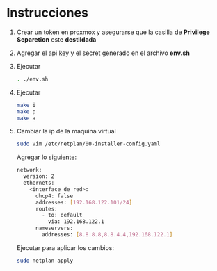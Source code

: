 # Instrucciones

1. Crear un token en proxmox y asegurarse que la casilla de **Privilege Separetion** este **destildada**

2. Agregar el api key y el secret generado en el archivo **env.sh**

3. Ejecutar

    ```bash
    . ./env.sh
    ```

4. Ejecutar

    ```bash
    make i
    make p
    make a
    ```

5. Cambiar la ip de la maquina virtual

    ```bash
    sudo vim /etc/netplan/00-installer-config.yaml
    ```

    Agregar lo siguiente:

    ```bash
    network:
      version: 2
      ethernets:
        <interface de red>:
          dhcp4: false
          addresses: [192.168.122.101/24]
          routes:
            - to: default
              via: 192.168.122.1
          nameservers:
            addresses: [8.8.8.8,8.8.4.4,192.168.122.1]
    ```

    Ejecutar para aplicar los cambios:

    ```bash
    sudo netplan apply
    ```

